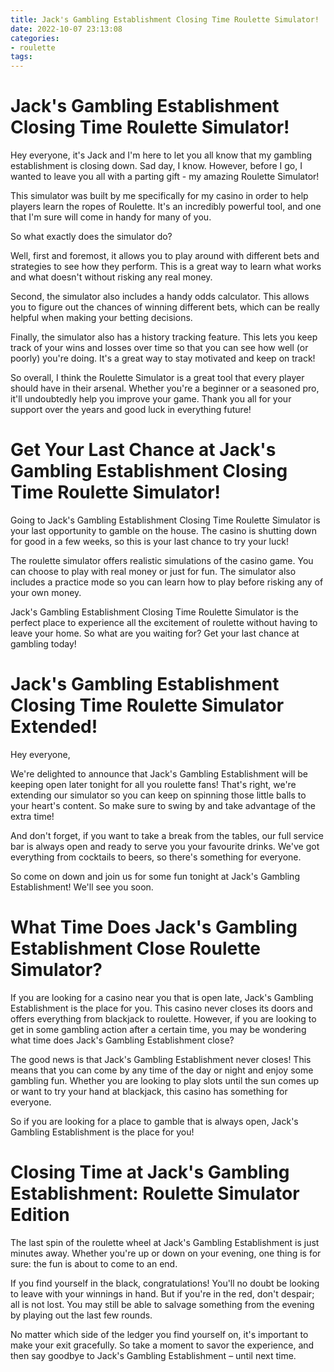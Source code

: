 ```yaml
---
title: Jack's Gambling Establishment Closing Time Roulette Simulator!
date: 2022-10-07 23:13:08
categories:
- roulette
tags:
---
```



#  Jack's Gambling Establishment Closing Time Roulette Simulator!

Hey everyone, it's Jack and I'm here to let you all know that my gambling establishment is closing down. Sad day, I know. However, before I go, I wanted to leave you all with a parting gift - my amazing Roulette Simulator!

This simulator was built by me specifically for my casino in order to help players learn the ropes of Roulette. It's an incredibly powerful tool, and one that I'm sure will come in handy for many of you.

So what exactly does the simulator do?

Well, first and foremost, it allows you to play around with different bets and strategies to see how they perform. This is a great way to learn what works and what doesn't without risking any real money.

Second, the simulator also includes a handy odds calculator. This allows you to figure out the chances of winning different bets, which can be really helpful when making your betting decisions.

Finally, the simulator also has a history tracking feature. This lets you keep track of your wins and losses over time so that you can see how well (or poorly) you're doing. It's a great way to stay motivated and keep on track!

So overall, I think the Roulette Simulator is a great tool that every player should have in their arsenal. Whether you're a beginner or a seasoned pro, it'll undoubtedly help you improve your game. Thank you all for your support over the years and good luck in everything future!

#  Get Your Last Chance at Jack's Gambling Establishment Closing Time Roulette Simulator!

Going to Jack's Gambling Establishment Closing Time Roulette Simulator is your last opportunity to gamble on the house. The casino is shutting down for good in a few weeks, so this is your last chance to try your luck!

The roulette simulator offers realistic simulations of the casino game. You can choose to play with real money or just for fun. The simulator also includes a practice mode so you can learn how to play before risking any of your own money.

Jack's Gambling Establishment Closing Time Roulette Simulator is the perfect place to experience all the excitement of roulette without having to leave your home. So what are you waiting for? Get your last chance at gambling today!

#  Jack's Gambling Establishment Closing Time Roulette Simulator Extended!

Hey everyone,

We're delighted to announce that Jack's Gambling Establishment will be keeping open later tonight for all you roulette fans! That's right, we're extending our simulator so you can keep on spinning those little balls to your heart's content. So make sure to swing by and take advantage of the extra time!

And don't forget, if you want to take a break from the tables, our full service bar is always open and ready to serve you your favourite drinks. We've got everything from cocktails to beers, so there's something for everyone.

So come on down and join us for some fun tonight at Jack's Gambling Establishment! We'll see you soon.

#  What Time Does Jack's Gambling Establishment Close Roulette Simulator?

If you are looking for a casino near you that is open late, Jack's Gambling Establishment is the place for you. This casino never closes its doors and offers everything from blackjack to roulette. However, if you are looking to get in some gambling action after a certain time, you may be wondering what time does Jack's Gambling Establishment close?

The good news is that Jack's Gambling Establishment never closes! This means that you can come by any time of the day or night and enjoy some gambling fun. Whether you are looking to play slots until the sun comes up or want to try your hand at blackjack, this casino has something for everyone.

So if you are looking for a place to gamble that is always open, Jack's Gambling Establishment is the place for you!

#  Closing Time at Jack's Gambling Establishment: Roulette Simulator Edition

The last spin of the roulette wheel at Jack's Gambling Establishment is just minutes away. Whether you're up or down on your evening, one thing is for sure: the fun is about to come to an end.

If you find yourself in the black, congratulations! You'll no doubt be looking to leave with your winnings in hand. But if you're in the red, don't despair; all is not lost. You may still be able to salvage something from the evening by playing out the last few rounds.

No matter which side of the ledger you find yourself on, it's important to make your exit gracefully. So take a moment to savor the experience, and then say goodbye to Jack's Gambling Establishment – until next time.